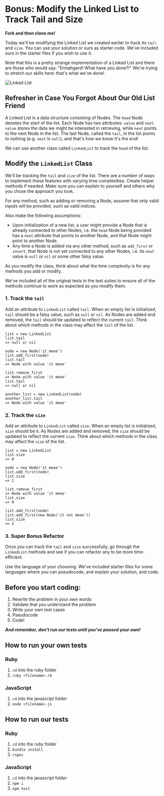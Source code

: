 # Bonus: Modify the Linked List to Track Tail and Size

**Fork and then clone me!**

Today we'll be modifying the Linked List we created earlier to track its `tail` and `size`. You can use your solution or ours as starter code. We've included ours in the starter files if you wish to use it.

Note that this is a pretty strange implementation of a Linked List and there are those who would say: "Ermahgerd! What have you done?!" We're trying to stretch our skills here: that's what we've done!

![Linked List](https://curriculum-content.s3.amazonaws.com/data-structures-and-algorithms/linked-list-with-tail-and-size/linked_list.png)

## Refresher in Case You Forgot About Our Old List Friend

A Linked List is a data structure consisting of Nodes. The `head` Node denotes the start of the list. Each Node has two attributes: `value` and `next`. `value` stores the data we might be interested in retrieving, while `next` points to the next Node in the list. The last Node, called the `tail`, in the list points to nothing (e.g. `next` is `null`), and that's how we know it's the end!

We can use another class called `LinkedList` to track the `head` of the list.

## Modify the `LinkedList` Class

We'll be tracking the `tail` and `size` of the list. There are a number of ways to implement these features with varying time complexities. Create helper methods if needed. Make sure you can explain to yourself and others why you chose the approach you took.

For any method, such as adding or removing a Node, assume that only valid inputs will be provided, such as valid indices.

Also make the following assumptions:

- Upon initialization of a new list, a user might provide a Node that is already connected to other Nodes, i.e. the `head` Node being provided has a `next` attribute that points to another Node, and that Node might point to another Node.
- Any time a Node is added via any other method, such as `add_first` or `insert`, that Node is not yet connected to any other Nodes, i.e. its `next` value is `null` or `nil` or some other falsy value.

As you modify the class, think about what the time complexity is for any methods you add or modify.

We've included all of the original tests in the test suites to ensure all of the methods continue to work as expected as you modify them.

### 1. Track the `tail`

Add an attribute to `LinkedList` called `tail`. When an empty list is initialized, `tail` should be a falsy value, such as `null` or `nil`. As Nodes are added and removed, the `tail` should be updated to reflect the current `tail`. Think about which methods in the class may affect the `tail` of the list.

```
list = new LinkedList
list.tail
=> null or nil

node = new Node('it meee')
list.add_first(node)
list.tail
=> Node with value 'it meee'

list.remove_first
=> Node with value 'it meee'
list.tail
=> null or nil

another_list = new LinkedList(node)
another_list.tail
=> Node with value 'it meee'
```

### 2. Track the `size`

Add an attribute to `LinkedList` called `size`. When an empty list is initialized, `size` should be `0`. As Nodes are added and removed, the `size` should be updated to reflect the current `size`. Think about which methods in the class may affect the `size` of the list.

```
list = new LinkedList
list.size
=> 0

node = new Node('it meee')
list.add_first(node)
list.size
=> 1

list.remove_first
=> Node with value 'it meee'
list.size
=> 0

list.add_first(node)
list.add_first(new Node('it not meee'))
list.size
=> 2
```

### 3. Super Bonus Refactor

Once you can track the `tail` and `size` successfully, go through the `LinkedList` methods and see if you can refactor any to be more time-efficient.

Use the language of your choosing. We've included starter files for some languages where you can pseudocode, and explain your solution, and code.

## Before you start coding:

1. Rewrite the problem in your own words
2. Validate that you understand the problem
3. Write your own test cases
4. Pseudocode
5. Code!

**_And remember, don't run our tests until you've passed your own!_**

## How to run your own tests

### Ruby

1. `cd` into the ruby folder
2. `ruby <filename>.rb`

### JavaScript

1. `cd` into the javascript folder
2. `node <filename>.js`

## How to run our tests

### Ruby

1. `cd` into the ruby folder
2. `bundle install`
3. `rspec`

### JavaScript

1. `cd` into the javascript folder
2. `npm i`
3. `npm test`
